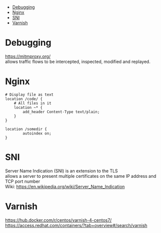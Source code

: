 <!-- TOC -->

- [Debugging](#debugging)
- [Nginx](#nginx)
- [SNI](#sni)
- [Varnish](#varnish)

<!-- /TOC -->

# Debugging
https://mitmproxy.org/  
allows traffic flows to be intercepted, inspected, modified and replayed.

# Nginx

    # Display file as text
    location /code/ {
        # All files in it
        location ~* {
            add_header Content-Type text/plain;
        }
    }

    location /somedir {
            autoindex on;
    }

# SNI
Server Name Indication (SNI) is an extension to the TLS  
allows a server to present multiple certificates on the same IP address and TCP port number  
Wiki: https://en.wikipedia.org/wiki/Server_Name_Indication

# Varnish
https://hub.docker.com/r/centos/varnish-4-centos7/  
https://access.redhat.com/containers/?tab=overview#/search/varnish
